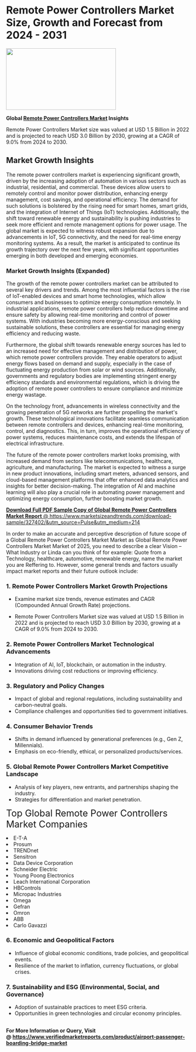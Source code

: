 <H1>Remote Power Controllers Market Size, Growth and Forecast from 2024 - 2031</H1><img class="aligncenter size-medium wp-image-584254" src="https://thirdeyenews.in/wp-content/uploads/2024/09/Global-Market-Research-300x168.jpeg" alt="" width="300" height="168" /><p><strong>Global&nbsp;<a href="https://www.marketsizeandtrends.com/download-sample/327402/&amp;utm_source=Pulse&amp;utm_medium=214">Remote Power Controllers Market</a> Insights</strong></p><p>Remote Power Controllers Market size was valued at USD 1.5 Billion in 2022 and is projected to reach USD 3.0 Billion by 2030, growing at a CAGR of 9.0% from 2024 to 2030.</p><p><h2>Market Growth Insights</h2> <p>The remote power controllers market is experiencing significant growth, driven by the increasing adoption of automation in various sectors such as industrial, residential, and commercial. These devices allow users to remotely control and monitor power distribution, enhancing energy management, cost savings, and operational efficiency. The demand for such solutions is bolstered by the rising need for smart homes, smart grids, and the integration of Internet of Things (IoT) technologies. Additionally, the shift toward renewable energy and sustainability is pushing industries to seek more efficient and remote management options for power usage. The global market is expected to witness robust expansion due to advancements in IoT, 5G connectivity, and the need for real-time energy monitoring systems. As a result, the market is anticipated to continue its growth trajectory over the next few years, with significant opportunities emerging in both developed and emerging economies.</p> <p><a href="download-link"></a></p> <h3>Market Growth Insights (Expanded)</h3> <p>The growth of the remote power controllers market can be attributed to several key drivers and trends. Among the most influential factors is the rise of IoT-enabled devices and smart home technologies, which allow consumers and businesses to optimize energy consumption remotely. In industrial applications, remote power controllers help reduce downtime and ensure safety by allowing real-time monitoring and control of power systems. With industries becoming more energy-conscious and seeking sustainable solutions, these controllers are essential for managing energy efficiency and reducing waste.</p> <p>Furthermore, the global shift towards renewable energy sources has led to an increased need for effective management and distribution of power, which remote power controllers provide. They enable operators to adjust energy flows based on demand and supply, especially in the case of fluctuating energy production from solar or wind sources. Additionally, governments and regulatory bodies are implementing stringent energy efficiency standards and environmental regulations, which is driving the adoption of remote power controllers to ensure compliance and minimize energy wastage.</p> <p>On the technology front, advancements in wireless connectivity and the growing penetration of 5G networks are further propelling the market's growth. These technological innovations facilitate seamless communication between remote controllers and devices, enhancing real-time monitoring, control, and diagnostics. This, in turn, improves the operational efficiency of power systems, reduces maintenance costs, and extends the lifespan of electrical infrastructure.</p> <p>The future of the remote power controllers market looks promising, with increased demand from sectors like telecommunications, healthcare, agriculture, and manufacturing. The market is expected to witness a surge in new product innovations, including smart meters, advanced sensors, and cloud-based management platforms that offer enhanced data analytics and insights for better decision-making. The integration of AI and machine learning will also play a crucial role in automating power management and optimizing energy consumption, further boosting market growth.</p> <p><a href="get-more-link"></p><p><span class=""><strong>Download Full PDF Sample Copy of Global Remote Power Controllers Market Report</strong> @ <a href="https://www.marketsizeandtrends.com/download-sample/327402/&amp;utm_source=Pulse&amp;utm_medium=214" target="_blank">https://www.marketsizeandtrends.com/download-sample/327402/&amp;utm_source=Pulse&amp;utm_medium=214</a></span></p><p>In order to make an accurate and perceptive description of future scope of a Global&nbsp;Remote Power Controllers Market Market as Global&nbsp;Remote Power Controllers Market Market of 2025, you need to describe a clear Vision &ndash; What Industry or Linda can you think of for example: Quote from a Technology, healthcare, automotive, renewable energy, name the market you are Reffering to. However, some general trends and factors usually impact market reports and their future outlook include:</p><h3>1.&nbsp;<strong>Remote Power Controllers Market Growth Projections</strong></h3><ul><li>Examine market size trends, revenue estimates and CAGR (Compounded Annual Growth Rate) projections.</li><li><p>Remote Power Controllers Market size was valued at USD 1.5 Billion in 2022 and is projected to reach USD 3.0 Billion by 2030, growing at a CAGR of 9.0% from 2024 to 2030.</p></li></ul><h3>2.&nbsp;<strong>Remote Power Controllers Market Technological Advancements</strong></h3><ul><li>Integration of AI, IoT, blockchain, or automation in the industry.</li><li>Innovations driving cost reductions or improving efficiency.</li></ul><h3>3.&nbsp;<strong>Regulatory and Policy Changes</strong></h3><ul><li>Impact of global and regional regulations, including sustainability and carbon-neutral goals.</li><li>Compliance challenges and opportunities tied to government initiatives.</li></ul><h3>4.&nbsp;<strong>Consumer Behavior Trends</strong></h3><ul><li>Shifts in demand influenced by generational preferences (e.g., Gen Z, Millennials).</li><li>Emphasis on eco-friendly, ethical, or personalized products/services.</li></ul><h3>5.&nbsp;<strong>Global Remote Power Controllers Market Competitive Landscape</strong></h3><ul><li>Analysis of key players, new entrants, and partnerships shaping the industry.</li><li>Strategies for differentiation and market penetration.</li></ul><p data-pm-slice="1 1 []"><span style="color: inherit; font-family: inherit; font-size: 25px;">Top Global Remote Power Controllers Market Companies</span></p><div class="" data-test-id=""><p><li>E-T-A</li><li> Prosum</li><li> TRENDnet</li><li> Sensitron</li><li> Data Device Corporation</li><li> Schneider Electric</li><li> Young Poong Electronics</li><li> Leach International Corporation</li><li> HBControls</li><li> Micropac Industries</li><li> Omega</li><li> Gefran</li><li> Omron</li><li> ABB</li><li> Carlo Gavazzi</li></p></div><h3>6.&nbsp;<strong>Economic and Geopolitical Factors</strong></h3><ul><li>Influence of global economic conditions, trade policies, and geopolitical events.</li><li>Resilience of the market to inflation, currency fluctuations, or global crises.</li></ul><h3>7.&nbsp;<strong>Sustainability and ESG (Environmental, Social, and Governance)</strong></h3><ul><li>Adoption of sustainable practices to meet ESG criteria.</li><li>Opportunities in green technologies and circular economy principles.</li></ul><h2><strong style="font-size: 14px;">For More Information or Query, Visit @&nbsp;</strong><a style="background-color: #ffffff; font-size: 14px;" href="https://www.marketsizeandtrends.com/report/remote-power-controllers-market/" target="_blank">https://www.verifiedmarketreports.com/product/airport-passenger-boarding-bridge-market</a></h2>
